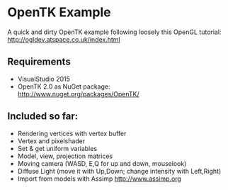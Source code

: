 # OpenTK Example
A quick and dirty OpenTK example following loosely this OpenGL tutorial: http://ogldev.atspace.co.uk/index.html

## Requirements
- VisualStudio 2015
- OpenTK 2.0 as NuGet package: http://www.nuget.org/packages/OpenTK/

## Included so far:
- Rendering vertices with vertex buffer
- Vertex and pixelshader
- Set & get uniform variables
- Model, view, projection matrices
- Moving camera (WASD, E,Q for up and down, mouselook)
- Diffuse Light (move it with Up,Down; change intensity with Left,Right)
- Import from models with Assimp http://www.assimp.org
